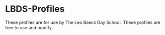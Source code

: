 # LBDS-Profiles
These profiles are for use by The Leo Baeck Day School. These profiles are free to use and modify.
